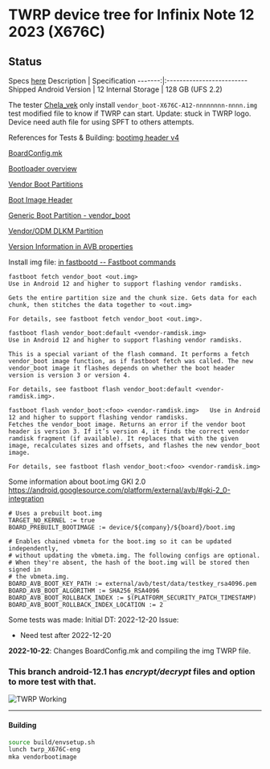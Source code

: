 # TWRP device tree for Infinix Note 12 2023 (X676C)

## Status

Specs [here](https://www.devicespecifications.com/en/model/69965aab)
Description | Specification
-------:|:-------------------------
Shipped Android Version | 12
Internal Storage | 128 GB (UFS 2.2)

The tester [Chela_vek](https://4pda.to/forum/index.php?showuser=8411813) only install `vendor_boot-X676C-A12-nnnnnnnn-nnnn.img` test modified file to know if TWRP can start.
Update: stuck in TWRP logo. Device need auth file for using SPFT to others attempts. 

References for Tests & Building: [bootimg header v4](https://android.googlesource.com/platform/system/tools/mkbootimg/+/refs/heads/master/include/bootimg/bootimg.h#404)

[BoardConfig.mk](https://android.googlesource.com/device/google/cuttlefish/+/70e6a3f2434529698dc831471a1a7b675cb87cc3/shared/BoardConfig.mk)

[Bootloader overview](https://source.android.com/docs/core/architecture/bootloader)

[Vendor Boot Partitions](https://source.android.com/docs/core/architecture/bootloader/partitions/vendor-boot-partitions)

[Boot Image Header](https://source.android.com/docs/core/architecture/bootloader/boot-image-header)

[Generic Boot Partition - vendor_boot](https://source.android.com/docs/core/architecture/bootloader/partitions/generic-boot)

[Vendor/ODM DLKM Partition](https://source.android.com/docs/core/architecture/bootloader/partitions/vendor-odm-dlkm-partition)

[Version Information in AVB properties](https://source.android.com/docs/core/architecture/bootloader/version-info-avb)

Install img file: [in fastbootd -- Fastboot commands](https://source.android.com/docs/core/architecture/bootloader/fastbootd#fastboot-commands)
```
fastboot fetch vendor_boot <out.img>	
Use in Android 12 and higher to support flashing vendor ramdisks.

Gets the entire partition size and the chunk size. Gets data for each chunk, then stitches the data together to <out.img>

For details, see fastboot fetch vendor_boot <out.img>.

fastboot flash vendor_boot:default <vendor-ramdisk.img>	
Use in Android 12 and higher to support flashing vendor ramdisks.

This is a special variant of the flash command. It performs a fetch vendor_boot image function, as if fastboot fetch was called. The new vendor_boot image it flashes depends on whether the boot header version is version 3 or version 4.

For details, see fastboot flash vendor_boot:default <vendor-ramdisk.img>.

fastboot flash vendor_boot:<foo> <vendor-ramdisk.img>	Use in Android 12 and higher to support flashing vendor ramdisks.
Fetches the vendor_boot image. Returns an error if the vendor boot header is version 3. If it’s version 4, it finds the correct vendor ramdisk fragment (if available). It replaces that with the given image, recalculates sizes and offsets, and flashes the new vendor_boot image.

For details, see fastboot flash vendor_boot:<foo> <vendor-ramdisk.img>
```

Some information about boot.img GKI 2.0 https://android.googlesource.com/platform/external/avb/#gki-2_0-integration
```
# Uses a prebuilt boot.img
TARGET_NO_KERNEL := true
BOARD_PREBUILT_BOOTIMAGE := device/${company}/${board}/boot.img

# Enables chained vbmeta for the boot.img so it can be updated independently,
# without updating the vbmeta.img. The following configs are optional.
# When they're absent, the hash of the boot.img will be stored then signed in
# the vbmeta.img.
BOARD_AVB_BOOT_KEY_PATH := external/avb/test/data/testkey_rsa4096.pem
BOARD_AVB_BOOT_ALGORITHM := SHA256_RSA4096
BOARD_AVB_BOOT_ROLLBACK_INDEX := $(PLATFORM_SECURITY_PATCH_TIMESTAMP)
BOARD_AVB_BOOT_ROLLBACK_INDEX_LOCATION := 2
```


Some tests was made: 
Initial DT: 2022-12-20
Issue: 

 - Need test after 2022-12-20

****2022-10-22****: Changes BoardConfig.mk and compiling the img TWRP file.

### This branch android-12.1 has ***encrypt/decrypt*** files and option to more test with that.

![TWRP Working](https://github.com/lopestom/twrp_device_infinix_X676C/blob/android-12.1/pictures/TWRP_DSC_0013.jpg?raw=true)

-----
#### Building

```bash
source build/envsetup.sh
lunch twrp_X676C-eng
mka vendorbootimage
```

